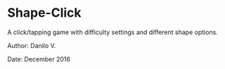 # Shape-Click

A click/tapping game with difficulty settings and different shape options.

Author: Danilo V. 

Date: December 2016
